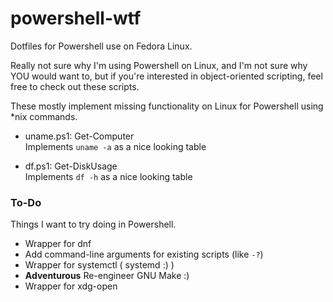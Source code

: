 # powershell-wtf

Dotfiles for Powershell use on Fedora Linux.


Really not sure why I'm using Powershell on Linux, and I'm not sure why YOU would want to, but if you're interested in object-oriented scripting, feel free to check out these scripts.


These mostly implement missing functionality on Linux for Powershell using \*nix commands.


- uname.ps1: Get-Computer  
Implements `uname -a` as a nice looking table

- df.ps1: Get-DiskUsage  
Implements `df -h` as a nice looking table


### To-Do

Things I want to try doing in Powershell.

- Wrapper for dnf
- Add command-line arguments for existing scripts (like `-?`)
- Wrapper for systemctl ( systemd :) )
- **Adventurous** Re-engineer GNU Make :)
- Wrapper for xdg-open
